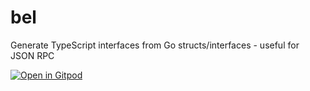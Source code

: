 # bel
Generate TypeScript interfaces from Go structs/interfaces - useful for JSON RPC

[![Open in Gitpod](https://gitpod.io/button/open-in-gitpod.svg)](https://gitpod.io#github.com/32leaves/bel)
